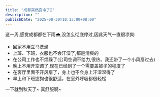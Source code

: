 ```yaml
---
title: "成都突然变冷了🥶"
description: ""
publishDate: "2025-08-30T10:13:00+08:00"
---
```


这一周,感觉成都都在下雨🌧,没怎么彻底停过,因此天气一直很凉爽:
- 回家不用立马洗澡
- 上班、下班，衣服也不会汗湿了,都是清爽的
- 在公司工作也不烦躁了(公司空调不给力,很热。我还带了一个小风扇过去)
- 晚上不用开空调了,现在已经到了一个需要盖被子的程度了
- 在客厅里面不开风扇了，身上也不会身上汗湿湿得了
- 早上和下班遛狗也很舒适，在室外呼吸都很轻松

一下就到秋天了~ 真舒服啊~
